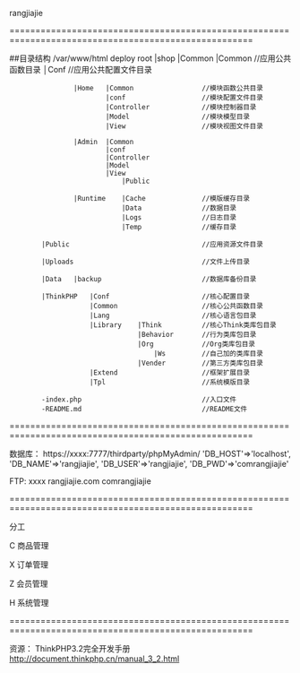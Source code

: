 rangjiajie

=====================================================================================================

##目录结构 /var/www/html
deploy root
            |shop   |Common |Common                 //应用公共函数目录
                            │Conf                   //应用公共配置文件目录

                    |Home   |Common                 //模块函数公共目录
                            |conf                   //模块配置文件目录
                            |Controller             //模块控制器目录
                            |Model                  //模块模型目录
                            |View                   //模块视图文件目录

                    |Admin  |Common                 
                            |conf
                            |Controller
                            |Model
                            |View
                                |Public

                    |Runtime    |Cache              //模版缓存目录
                                |Data               //数据目录
                                |Logs               //日志目录
                                |Temp               //缓存目录

            |Public                                 //应用资源文件目录

            |Uploads                                //文件上传目录

            |Data   |backup                         //数据库备份目录

            |ThinkPHP   |Conf                       //核心配置目录
                        |Common                     //核心公共函数目录
                        |Lang                       //核心语言包目录
                        |Library    |Think          //核心Think类库包目录
                                    |Behavior       //行为类库包目录
                                    |Org            //Org类库包目录
                                        |Ws         //自己加的类库目录
                                    |Vender         //第三方类库包目录
                        |Extend                     //框架扩展目录
                        |Tpl                        //系统模版目录

            -index.php                              //入口文件
            -README.md                              //README文件

=====================================================================================================

数据库：
https://xxxx:7777/thirdparty/phpMyAdmin/ 
    'DB_HOST'=>'localhost',
    'DB_NAME'=>'rangjiajie',
    'DB_USER'=>'rangjiajie',
    'DB_PWD'=>'comrangjiajie'

FTP:
xxxx  rangjiajie.com   comrangjiajie

=====================================================================================================

分工

C 商品管理

X 订单管理

Z 会员管理

H 系统管理

=====================================================================================================

资源：
ThinkPHP3.2完全开发手册  http://document.thinkphp.cn/manual_3_2.html

